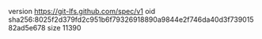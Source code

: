 version https://git-lfs.github.com/spec/v1
oid sha256:8025f2d379fd2c951b6f79326918890a9844e2f746da40d3f73901582ad5e678
size 11390
